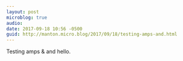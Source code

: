 ```yaml
---
layout: post
microblog: true
audio: 
date: 2017-09-18 10:56 -0500
guid: http://manton.micro.blog/2017/09/18/testing-amps-and.html
---
```

Testing amps &amp; and hello.
